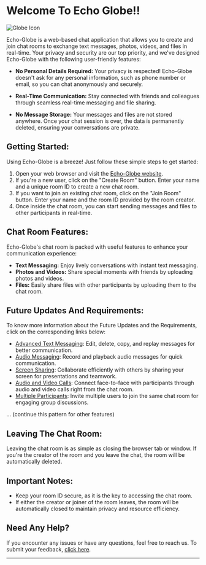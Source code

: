 # Welcome To Echo Globe!!
![Globe Icon](https://link-to-your-icon.png)

Echo-Globe is a web-based chat application that allows you to create and join chat rooms to exchange text messages, photos, videos, and files in real-time. Your privacy and security are our top priority, and we've designed Echo-Globe with the following user-friendly features:

- **No Personal Details Required:** Your privacy is respected! Echo-Globe doesn't ask for any personal information, such as phone number or email, so you can chat anonymously and securely.
  
- **Real-Time Communication:** Stay connected with friends and colleagues through seamless real-time messaging and file sharing.
  
- **No Message Storage:** Your messages and files are not stored anywhere. Once your chat session is over, the data is permanently deleted, ensuring your conversations are private.

## Getting Started:
Using Echo-Globe is a breeze! Just follow these simple steps to get started:

1. Open your web browser and visit the [Echo-Globe website](https://echoglobe.github.io).
2. If you're a new user, click on the "Create Room" button. Enter your name and a unique room ID to create a new chat room.
3. If you want to join an existing chat room, click on the "Join Room" button. Enter your name and the room ID provided by the room creator.
4. Once inside the chat room, you can start sending messages and files to other participants in real-time.

## Chat Room Features:
Echo-Globe's chat room is packed with useful features to enhance your communication experience:

- **Text Messaging:** Enjoy lively conversations with instant text messaging.
- **Photos and Videos:** Share special moments with friends by uploading photos and videos.
- **Files:** Easily share files with other participants by uploading them to the chat room.

## Future Updates And Requirements:
To know more information about the Future Updates and the Requirements, click on the corresponding links below:

- [Advanced Text Messaging](#box1): Edit, delete, copy, and replay messages for better communication.
- [Audio Messaging](#box2): Record and playback audio messages for quick communication.
- [Screen Sharing](#box3): Collaborate efficiently with others by sharing your screen for presentations and teamwork.
- [Audio and Video Calls](#box4): Connect face-to-face with participants through audio and video calls right from the chat room.
- [Multiple Participants](#box5): Invite multiple users to join the same chat room for engaging group discussions.

... (continue this pattern for other features)

## Leaving The Chat Room:
Leaving the chat room is as simple as closing the browser tab or window. If you're the creator of the room and you leave the chat, the room will be automatically deleted.

## Important Notes:
- Keep your room ID secure, as it is the key to accessing the chat room.
- If either the creator or joiner of the room leaves, the room will be automatically closed to maintain privacy and resource efficiency.

## Need Any Help?
If you encounter any issues or have any questions, feel free to reach us. To submit your feedback, [click here](https://echoglobe.github.io/feedback/).

---
